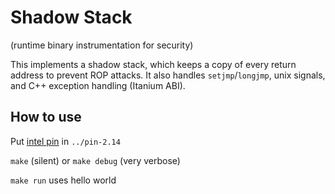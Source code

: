 # Shadow Stack

(runtime binary instrumentation for security)

This implements a shadow stack, which keeps a copy of every return address to prevent ROP attacks. It also handles `setjmp`/`longjmp`, unix signals, and C++ exception handling (Itanium ABI).

How to use
----

Put [intel pin](http://pintool.org) in `../pin-2.14`

`make` (silent) or `make debug` (very verbose)

`make run` uses hello world
